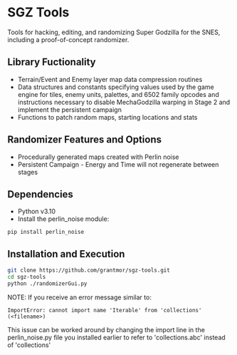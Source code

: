 # SGZ Tools
Tools for hacking, editing, and randomizing Super Godzilla for the SNES, including a proof-of-concept randomizer.

## Library Fuctionality
+ Terrain/Event and Enemy layer map data compression routines
+ Data structures and constants specifying values used by the game engine for tiles, enemy units, palettes, and 6502 family opcodes and instructions necessary to disable MechaGodzilla warping in Stage 2 and implement the persistent campaign
+ Functions to patch random maps, starting locations and stats

## Randomizer Features and Options
+ Procedurally generated maps created with Perlin noise
+ Persistent Campaign - Energy and Time will not regenerate between stages

## Dependencies
+ Python v3.10
 + Install the perlin_noise module:
```
pip install perlin_noise
```

## Installation and Execution
```sh
git clone https://github.com/grantmor/sgz-tools.git
cd sgz-tools
python ./randomizerGui.py
```
NOTE: If you receive an error message similar to:
```
ImportError: cannot import name 'Iterable' from 'collections' (<filename>)
```
This issue can be worked around by changing the import line in the perlin_noise.py file you installed earlier to refer to 'collections.abc' instead of 'collections'
